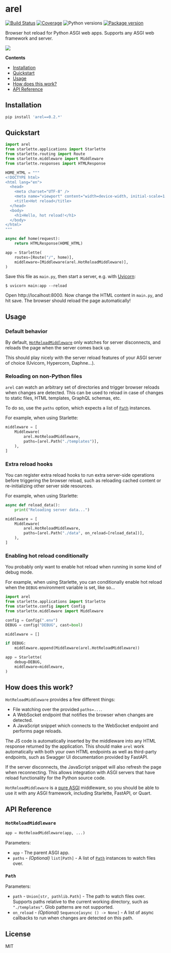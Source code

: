 # arel

[![Build Status](https://dev.azure.com/florimondmanca/public/_apis/build/status/florimondmanca.arel?branchName=master)](https://dev.azure.com/florimondmanca/public/_build/latest?definitionId=6&branchName=master)
[![Coverage](https://codecov.io/gh/florimondmanca/arel/branch/master/graph/badge.svg)](https://codecov.io/gh/florimondmanca/arel)
![Python versions](https://img.shields.io/pypi/pyversions/arel.svg)
[![Package version](https://badge.fury.io/py/arel.svg)](https://pypi.org/project/arel)

Browser hot reload for Python ASGI web apps. Supports any ASGI web framework and server.

![](https://media.githubusercontent.com/media/florimondmanca/arel/master/docs/demo.gif)

**Contents**

* [Installation](#installation)
* [Quickstart](#quickstart)
* [Usage](#usage)
* [How does this work?](#how-does-this-work)
* [API Reference](#api-reference)

## Installation

```bash
pip install 'arel==0.2.*'
```

## Quickstart

```python
import arel
from starlette.applications import Starlette
from starlette.routing import Route
from starlette.middleware import Middleware
from starlette.responses import HTMLResponse

HOME_HTML = """
<!DOCTYPE html>
<html lang="en">
  <head>
    <meta charset="UTF-8" />
    <meta name="viewport" content="width=device-width, initial-scale=1.0" />
    <title>Hot reload</title>
  </head>
  <body>
    <h1>Hello, hot reload!</h1>
  </body>
</html>
"""

async def home(request):
    return HTMLResponse(HOME_HTML)

app = Starlette(
    routes=[Route("/", home)],
    middleware=[Middleware(arel.HotReloadMiddleware)],
)
```

Save this file as `main.py`, then start a server, e.g. with [Uvicorn](https://uvicorn.org):

```console
$ uvicorn main:app --reload
```

Open http://localhost:8000. Now change the HTML content in `main.py`, and hit save. The browser should reload the page automatically!

## Usage

### Default behavior

By default, [`HotReloadMiddleware`](#hotreloadmiddleware) only watches for server disconnects, and reloads the page when the server comes back up.

This should play nicely with the server reload features of your ASGI server of choice (Uvicorn, Hypercorn, Daphne...).

### Reloading on non-Python files

`arel` can watch an arbitrary set of directories and trigger browser reloads when changes are detected. This can be used to reload in case of changes to static files, HTML templates, GraphQL schemas, etc.

To do so, use the `paths` option, which expects a list of [`Path`](#path) instances.

For example, when using Starlette:

```python
middleware = [
    Middleware(
        arel.HotReloadMiddleware,
        paths=[arel.Path("./templates")],
    ),
]
```

### Extra reload hooks

You can register extra reload hooks to run extra server-side operations before triggering the browser reload, such as reloading cached content or re-initializing other server side resources.

For example, when using Starlette:

```python
async def reload_data():
    print("Reloading server data...")

middleware = [
    Middleware(
        arel.HotReloadMiddleware,
        paths=[arel.Path("./data", on_reload=[reload_data])],
    ),
]
```

### Enabling hot reload conditionally

You probably only want to enable hot reload when running in some kind of debug mode.

For example, when using Starlette, you can conditionally enable hot reload when the `DEBUG` environment variable is set, like so...

```python
import arel
from starlette.applications import Starlette
from starlette.config import Config
from starlette.middleware import Middleware

config = Config(".env")
DEBUG = config("DEBUG", cast=bool)

middleware = []

if DEBUG:
    middleware.append(Middleware(arel.HotReloadMiddleware))

app = Starlette(
    debug=DEBUG,
    middleware=middleware,
)
```

## How does this work?

`HotReloadMiddleware` provides a few different things:

* File watching over the provided `paths=...`.
* A WebSocket endpoint that notifies the browser when changes are detected.
* A JavaScript snippet which connects to the WebSocket endpoint and performs page reloads.

The JS code is automatically inserted by the middleware into any HTML response returned by the application. This should make `arel` work automatically with both your own HTML endpoints as well as third-party endpoints, such as Swagger UI documentation provided by FastAPI.

If the server disconnects, the JavaScript snippet will also refresh the page when reconnecting. This allows integration with ASGI servers that have reload functionality for the Python source code.

`HotReloadMiddleware` is a [pure ASGI](https://www.starlette.io/middleware/#pure-asgi-middleware) middleware, so you should be able to use it with any ASGI framework, including Starlette, FastAPI, or Quart.

## API Reference

### `HotReloadMiddleware`

```python
app = HotReloadMiddleware(app, ...)
```

Parameters:

* `app` - The parent ASGI app.
* `paths` - _(Optional)_ `list[Path]` - A list of [`Path`](#path) instances to watch files over.

### `Path`

Parameters:

* `path` - `Union[str, pathlib.Path]` - The path to watch files over. Supports paths relative to the current working directory, such as `"./templates"`. Glob patterns are not supported.
* `on_reload` - _(Optional)_ `Sequence[async () -> None]` - A list of async callbacks to run when changes are detected on this path.

## License

MIT

